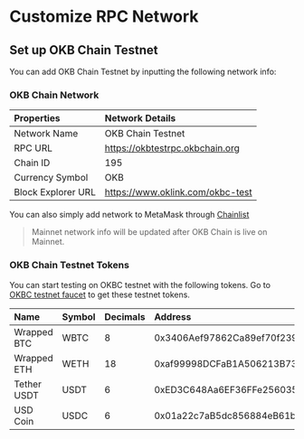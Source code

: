 # Customize RPC Network
## Set up OKB Chain Testnet
You can add OKB Chain Testnet by inputting the following network info:
### OKB Chain Network
| Properties  | Network Details  |
| :------------ | :------------ |
| Network Name  | OKB Chain Testnet  |
| RPC URL  |  https://okbtestrpc.okbchain.org |
| Chain ID  |  195 |
| Currency Symbol  | OKB  |
| Block Explorer URL | https://www.oklink.com/okbc-test  |

You can also simply add network to MetaMask through [Chainlist](https://chainlist.org/chain/195 "Chainlist")

> Mainnet network info will be updated after OKB Chain is live on Mainnet.

### OKB Chain Testnet Tokens
You can start testing on OKBC testnet with the following tokens. Go to [OKBC testnet faucet](https://www.okx.com/okbc/faucet "OKBC testnet faucet") to get these testnet tokens.

|Name|Symbol|Decimals|Address|
|:----|:----|:----|:----|
|Wrapped BTC|WBTC|8|0x3406Aef97862Ca89ef70f23963efE718a69a937e|
|Wrapped ETH|WETH|18|0xaf99998DCFaB1A506213B73Fe50E3f31166B7EB1|
|Tether USDT|USDT|6|0xED3C648Aa6EF36FFe256035A3FDa08aE8328aad1|
|USD Coin|USDC|6|0x01a22c7aB5dc856884eB61be019044C8f844A005|
